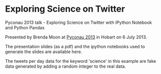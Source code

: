 Exploring Science on Twitter
===========

Pyconau 2013 talk - Exploring Science on Twitter with IPython Notebook and Python Pandas

Presented by Brenda Moon at [Pyconau 2013](http://2013.pycon-au.org/) in Hobart on 6 July 2013.

The presentation slides (as a pdf) and the ipython notebooks used to generate the slides are available here. 

The tweets per day data for the keyword 'science' in this example are fake data generated by adding a random 
integer to the real data.
